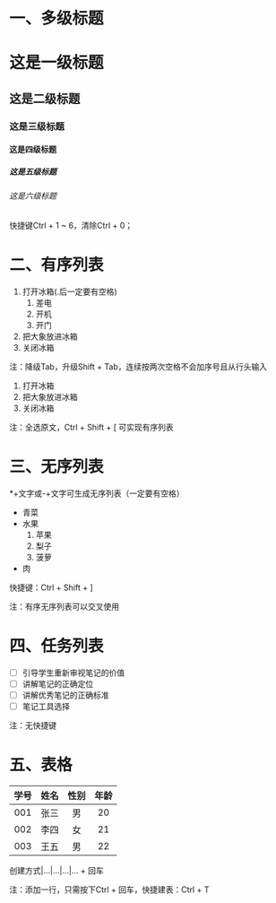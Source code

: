 # 一、多级标题

# 这是一级标题

## 这是二级标题

### 这是三级标题

#### 这是四级标题

##### 这是五级标题

###### 这是六级标题

快捷键Ctrl + 1 ~ 6，清除Ctrl + 0；



# 二、有序列表

1. 打开冰箱(.后一定要有空格)
   1. 差电
   2. 开机
   3. 开门
2. 把大象放进冰箱
3. 关闭冰箱

注：降级Tab，升级Shift + Tab，连续按两次空格不会加序号且从行头输入



1. 打开冰箱
2. 把大象放进冰箱
3. 关闭冰箱

注：全选原文，Ctrl + Shift + [ 可实现有序列表



# 三、无序列表

*+文字或-+文字可生成无序列表（一定要有空格）

* 青菜
* 水果
  1. 苹果
  2. 梨子
  3. 菠萝
* 肉

快捷键：Ctrl + Shift + ]

注：有序无序列表可以交叉使用



# 四、任务列表

- [ ] 引导学生重新审视笔记的价值
- [ ] 讲解笔记的正确定位
- [ ] 讲解优秀笔记的正确标准
- [ ] 笔记工具选择

注：无快捷键



# 五、表格

| 学号 | 姓名 | 性别 | 年龄 |
| :--: | :--: | :--: | :--: |
| 001  | 张三 |  男  |  20  |
| 002  | 李四 |  女  |  21  |
| 003  | 王五 |  男  |  22  |

创建方式|...|...|...|... + 回车

注：添加一行，只需按下Ctrl + 回车，快捷建表：Ctrl + T





